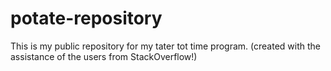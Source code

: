 # potate-repository
This is my public repository for my tater tot time program.
(created with the assistance of the users from StackOverflow!)
